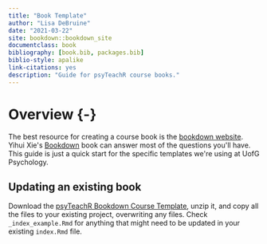 ```yaml
--- 
title: "Book Template"
author: "Lisa DeBruine"
date: "2021-03-22"
site: bookdown::bookdown_site
documentclass: book
bibliography: [book.bib, packages.bib]
biblio-style: apalike
link-citations: yes
description: "Guide for psyTeachR course books."
---
```




# Overview {-}

The best resource for creating a course book is the [bookdown website](https://bookdown.org/). Yihui Xie's [Bookdown](https://bookdown.org/yihui/bookdown/) book can answer most of the questions you'll have. This guide is just a quick start for the specific templates we're using at UofG Psychology.

## Updating an existing book

Download the [psyTeachR Bookdown Course Template](files/book-template.zip), unzip it, and copy all the files to your existing project, overwriting any files. Check `_index_example.Rmd` for anything that might need to be updated in your existing `index.Rmd` file.
